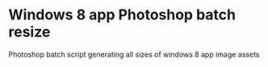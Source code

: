 Windows 8 app Photoshop batch resize
====================================

Photoshop batch script generating all sizes of windows 8 app image assets
